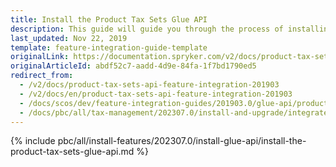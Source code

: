 ```yaml
---
title: Install the Product Tax Sets Glue API
description: This guide will guide you through the process of installing and configuring the Product Tax Sets API feature in your project.
last_updated: Nov 22, 2019
template: feature-integration-guide-template
originalLink: https://documentation.spryker.com/v2/docs/product-tax-sets-api-feature-integration-201903
originalArticleId: abdf52c7-aadd-4d9e-84fa-1f7bd1790ed5
redirect_from:
  - /v2/docs/product-tax-sets-api-feature-integration-201903
  - /v2/docs/en/product-tax-sets-api-feature-integration-201903
  - /docs/scos/dev/feature-integration-guides/201903.0/glue-api/product-tax-sets-api-feature-integration.html
  - /docs/pbc/all/tax-management/202307.0/install-and-upgrade/integrate-the-product-tax-sets-glue-api.html
---
```


{% include pbc/all/install-features/202307.0/install-glue-api/install-the-product-tax-sets-glue-api.md %} <!-- To edit, see /_includes/pbc/all/install-features/202307.0/install-glue-api/install-the-product-tax-sets-glue-api.md -->

